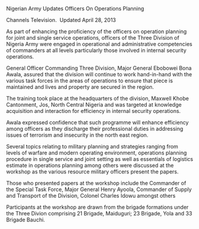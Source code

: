 Nigerian Army Updates Officers On Operations Planning

Channels Television. 
Updated April 28, 2013

As part of enhancing the proficiency of the officers on operation planning for joint and single service operations, officers of the Three Division of Nigeria Army were engaged in operational and administrative competencies of commanders at all levels particularly those involved in internal security operations.

General Officer Commanding Three Division, Major General Ebobowei Bona Awala, assured that the division will continue to work hand-in-hand with the various task forces in the areas of operations to ensure that piece is maintained and lives and property are secured in the region.

The training took place at the headquarters of the division, Maxwell Khobe Cantonment, Jos, North Central Nigeria and was targeted at knowledge acquisition and interaction for efficiency in internal security operations.

Awala expressed confidence that such programme will enhance efficiency among officers as they discharge their professional duties in addressing issues of terrorism and insecurity in the north east region.

Several topics relating to military planning and strategies ranging from levels of warfare and modern operating environment, operations planning procedure in single service and joint setting as well as essentials of logistics estimate in operations planning among others were discussed at the workshop as the various resource military officers present the papers.

Those who presented papers at the workshop include the Commander of the Special Task Force, Major General Henry Ayoola, Commander of Supply and Transport of the Division, Colonel Charles Idowu amongst others

Participants at the workshop are drawn from the brigade formations under the Three Divion comprising 21 Brigade, Maiduguri; 23 Brigade, Yola and 33 Brigade Bauchi.
